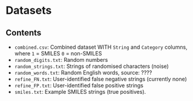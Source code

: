 # Datasets

## Contents
- `combined.csv`: Combined dataset WITH `String` and `Category` columns, where `1` = SMILES `0` = non-SMILES
- `random_digits.txt`: Random numbers
- `random_strings.txt`: Strings of randomised characters (noise)
- `random_words.txt`: Random English words, source: ????
- `refine_FN.txt`: User-identified false negative strings (currently none)
- `refine_FP.txt`: User-identified false positive strings
- `smiles.txt`: Example SMILES strings (true positives).
